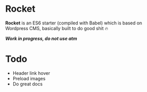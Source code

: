 # Rocket

**Rocket** is an ES6 starter (compiled with Babel) which is based on Wordpress CMS, basically built to do good shit 🔥

***Work in progress, do not use atm***


# Todo

* Header link hover
* Preload images
* Do great docs
